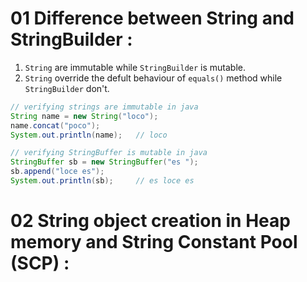 # 01 Difference between String and StringBuilder :
1. `String` are immutable while `StringBuilder` is mutable.
2. `String` override the defult behaviour of `equals()` method while `StringBuilder` don't.

```java
// verifying strings are immutable in java
String name = new String("loco");
name.concat("poco");
System.out.println(name);   // loco
```
```java
// verifying StringBuffer is mutable in java
StringBuffer sb = new StringBuffer("es ");
sb.append("loce es");
System.out.println(sb);     // es loce es
```

# 02 String object creation in Heap memory and String Constant Pool (SCP) :